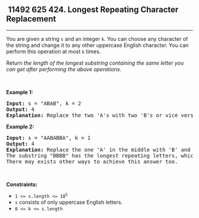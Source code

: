 <h2> 11492 625
424. Longest Repeating Character Replacement</h2><hr><div><p>You are given a string <code>s</code> and an integer <code>k</code>. You can choose any character of the string and change it to any other uppercase English character. You can perform this operation at most <code>k</code> times.</p>

<p>Return <em>the length of the longest substring containing the same letter you can get after performing the above operations</em>.</p>

<p>&nbsp;</p>
<p><strong class="example">Example 1:</strong></p>

<pre><strong>Input:</strong> s = "ABAB", k = 2
<strong>Output:</strong> 4
<strong>Explanation:</strong> Replace the two 'A's with two 'B's or vice versa.
</pre>

<p><strong class="example">Example 2:</strong></p>

<pre><strong>Input:</strong> s = "AABABBA", k = 1
<strong>Output:</strong> 4
<strong>Explanation:</strong> Replace the one 'A' in the middle with 'B' and form "AABBBBA".
The substring "BBBB" has the longest repeating letters, which is 4.
There may exists other ways to achieve this answer too.</pre>

<p>&nbsp;</p>
<p><strong>Constraints:</strong></p>

<ul>
	<li><code>1 &lt;= s.length &lt;= 10<sup>5</sup></code></li>
	<li><code>s</code> consists of only uppercase English letters.</li>
	<li><code>0 &lt;= k &lt;= s.length</code></li>
</ul>
</div>